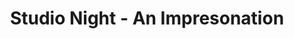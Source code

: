 ---
title: Studio Night - An Impresonation
year: 1926
opening_date: 
closing_date:
layout: productions
image:
image_caption:
image_credit:
playbill: 
category: 
Theatre: Theatre Jacksonville
cast:
  Performer: E.S. Beauchamp-Nobbs
crew:
orchestra:
external_links:
---